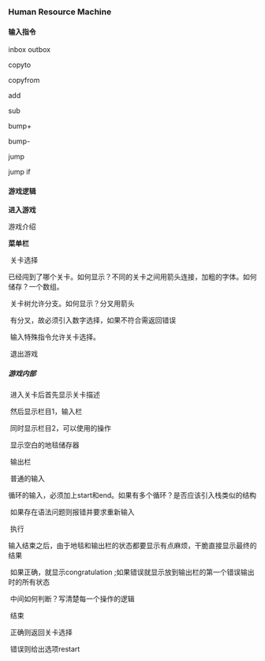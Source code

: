 ### Human Resource Machine

#### 输入指令

inbox outbox 

copyto

copyfrom

add 

sub

bump+

bump-

jump

jump if

#### 游戏逻辑

**进入游戏** 

游戏介绍

**菜单栏**

​	关卡选择

​			已经闯到了哪个关卡。如何显示？不同的关卡之间用箭头连接，加粗的字体。如何储存？一个数组。

​			关卡树允许分支。如何显示？分叉用箭头

​			有分叉，故必须引入数字选择，如果不符合需返回错误

​			输入特殊指令允许关卡选择。

​	退出游戏

##### 游戏内部

​	进入关卡后首先显示关卡描述

​	然后显示栏目1，输入栏

​	同时显示栏目2，可以使用的操作

​	显示空白的地毯储存器

​	输出栏

​		普通的输入

​		循环的输入，必须加上start和end。如果有多个循环？是否应该引入栈类似的结构

​		如果存在语法问题则报错并要求重新输入

​	执行

​		输入结束之后，由于地毯和输出栏的状态都要显示有点麻烦，干脆直接显示最终的结果

​		如果正确，就显示congratulation ;如果错误就显示放到输出栏的第一个错误输出时的所有状态

​		中间如何判断？写清楚每一个操作的逻辑

​	结束

​		正确则返回关卡选择

​		错误则给出选项restart